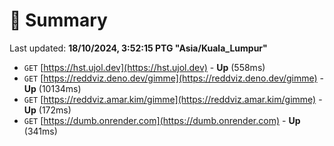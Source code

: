 # 📖 Summary
Last updated: **18/10/2024, 3:52:15 PTG "Asia/Kuala_Lumpur"**

- `GET` [https://hst.ujol.dev](https://hst.ujol.dev) - **Up** (558ms)
- `GET` [https://reddviz.deno.dev/gimme](https://reddviz.deno.dev/gimme) - **Up** (10134ms)
- `GET` [https://reddviz.amar.kim/gimme](https://reddviz.amar.kim/gimme) - **Up** (172ms)
- `GET` [https://dumb.onrender.com](https://dumb.onrender.com) - **Up** (341ms)
